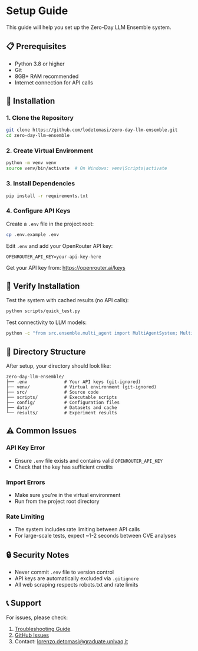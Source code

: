# Setup Guide

This guide will help you set up the Zero-Day LLM Ensemble system.

## 📋 Prerequisites

- Python 3.8 or higher
- Git
- 8GB+ RAM recommended
- Internet connection for API calls

## 🔧 Installation

### 1. Clone the Repository

```bash
git clone https://github.com/lodetomasi/zero-day-llm-ensemble.git
cd zero-day-llm-ensemble
```

### 2. Create Virtual Environment

```bash
python -m venv venv
source venv/bin/activate  # On Windows: venv\Scripts\activate
```

### 3. Install Dependencies

```bash
pip install -r requirements.txt
```

### 4. Configure API Keys

Create a `.env` file in the project root:

```bash
cp .env.example .env
```

Edit `.env` and add your OpenRouter API key:

```
OPENROUTER_API_KEY=your-api-key-here
```

Get your API key from: https://openrouter.ai/keys

## 🧪 Verify Installation

Test the system with cached results (no API calls):

```bash
python scripts/quick_test.py
```

Test connectivity to LLM models:

```bash
python -c "from src.ensemble.multi_agent import MultiAgentSystem; MultiAgentSystem().test_connectivity()"
```

## 📁 Directory Structure

After setup, your directory should look like:

```
zero-day-llm-ensemble/
├── .env              # Your API keys (git-ignored)
├── venv/             # Virtual environment (git-ignored)
├── src/              # Source code
├── scripts/          # Executable scripts
├── config/           # Configuration files
├── data/             # Datasets and cache
└── results/          # Experiment results
```

## ⚠️ Common Issues

### API Key Error
- Ensure `.env` file exists and contains valid `OPENROUTER_API_KEY`
- Check that the key has sufficient credits

### Import Errors
- Make sure you're in the virtual environment
- Run from the project root directory

### Rate Limiting
- The system includes rate limiting between API calls
- For large-scale tests, expect ~1-2 seconds between CVE analyses

## 🔒 Security Notes

- Never commit `.env` file to version control
- API keys are automatically excluded via `.gitignore`
- All web scraping respects robots.txt and rate limits

## 📞 Support

For issues, please check:
1. [Troubleshooting Guide](../README.md#troubleshooting)
2. [GitHub Issues](https://github.com/lodetomasi/zero-day-llm-ensemble/issues)
3. Contact: lorenzo.detomasi@graduate.univaq.it